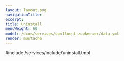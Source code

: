 ```yaml
---
layout: layout.pug
navigationTitle:
excerpt:
title: Uninstall
menuWeight: 60
model: /dcos/services/confluent-zookeeper/data.yml
render: mustache
---
```


#include /services/include/uninstall.tmpl
